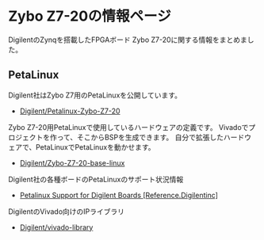 # Zybo Z7-20の情報ページ

DigilentのZynqを搭載したFPGAボード Zybo Z7-20に関する情報をまとめました。

## PetaLinux

Digilent社はZybo Z7用のPetaLinuxを公開しています。

* [Digilent/Petalinux-Zybo-Z7-20](https://github.com/Digilent/Petalinux-Zybo-Z7-20)

Zybo Z7-20用PetaLinuxで使用しているハードウェアの定義です。
Vivadoでプロジェクトを作って、そこからBSPを生成できます。
自分で拡張したハードウェアで、PetaLinuxでPetaLinuxを動かせます。

* [Digilent/Zybo-Z7-20-base-linux](https://github.com/Digilent/Zybo-Z7-20-base-linux) 

Digilent社の各種ボードのPetaLinuxのサポート状況情報

* [Petalinux Support for Digilent Boards [Reference.Digilentinc]](https://reference.digilentinc.com/reference/software/petalinux/start) 

DigilentのVivado向けのIPライブラリ

* [Digilent/vivado-library](https://github.com/Digilent/vivado-library)
